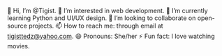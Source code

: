 👋 Hi, I’m @Tigist.
👀 I’m interested in web development.
🌱 I’m currently learning Python and UI/UX design.
💞️ I’m looking to collaborate on open-source projects.
📫 How to reach me: through email at tigisttedz@yahoo.com.
😄 Pronouns: She/her
⚡ Fun fact: I love watching movies.


<!---
TigistTegafaw/TigistTegafaw is a ✨ special ✨ repository because its `README.md` (this file) appears on your GitHub profile.
You can click the Preview link to take a look at your changes.
--->
